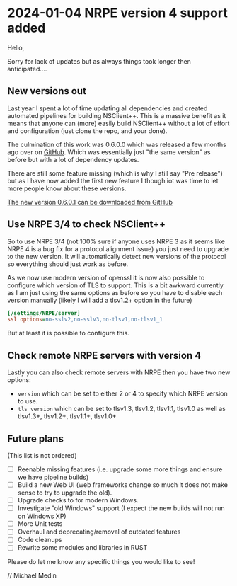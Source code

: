 # 2024-01-04 NRPE version 4 support added

Hello,

Sorry for lack of updates but as always things took longer then anticipated....

## New versions out

Last year I spent a lot of time updating all dependencies and created automated pipelines for building NSClient++.
This is a massive benefit as it means that anyone can (more) easily build NSClient++ without a lot of effort and configuration (just clone the repo, and your done).

The culmination of this work was 0.6.0.0 which was released a few months ago over on [GitHub](https://github.com/mickem/nscp/releases).
Which was essentially just "the same version" as before but with a lot of dependency updates.

There are still some feature missing (which is why I still say "Pre release") but as I have now added the first new feature I though iot was time to let more people know about these versions.

[The new version 0.6.0.1 can be downloaded from GitHub](https://github.com/mickem/nscp/releases/tag/0.6.0.1)

## Use NRPE 3/4 to check NSClient++

So to use NRPE 3/4 (not 100% sure if anyone uses NRPE 3 as it seems like NRPE 4 is a bug fix for a protocol alignment issue) you just need to upgrade to the new version.
It will automatically detect new versions of the protocol so everything should just work as before.

As we now use modern version of openssl it is now also possible to configure which version of TLS to support.
This is a bit awkward currently as I am just using the same options as before so you have to disable each version manually (likely I will add a tlsv1.2+ option in the future)

```ini
[/settings/NRPE/server]
ssl options=no-sslv2,no-sslv3,no-tlsv1,no-tlsv1_1
```

But at least it is possible to configure this.

## Check remote NRPE servers with version 4

Lastly you can also check remote servers with NRPE then you have two new options:

* `version` which can be set to either 2 or 4 to specify which NRPE version to use.
* `tls version` which can be set to tlsv1.3, tlsv1.2, tlsv1.1, tlsv1.0 as well as tlsv1.3+, tlsv1.2+, tlsv1.1+, tlsv1.0+

## Future plans

(This list is not ordered)

* [ ] Reenable missing features (i.e. upgrade some more things and ensure we have pipeline builds)
* [ ] Build a new Web UI (web frameworks change so much it does not make sense to try to upgrade the old).
* [ ] Upgrade checks to for modern Windows.
* [ ] Investigate "old Windows" support (I expect the new builds will not run on Windows XP)
* [ ] More Unit tests
* [ ] Overhaul and deprecating/removal of outdated features
* [ ] Code cleanups
* [ ] Rewrite some modules and libraries in RUST

Please do let me know any specific things you would like to see!

// Michael Medin